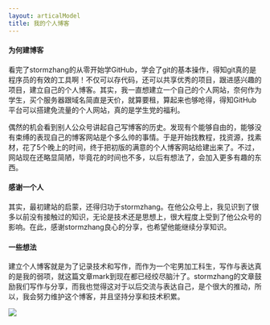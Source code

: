 ```yaml
---
layout: articalModel
title: 我的个人博客
---
```


#### 为何建博客 ####
看完了stormzhang的从零开始学GitHub，学会了git的基本操作，得知git真的是程序员的有效的工具啊！不仅可以存代码，还可以共享优秀的项目，跟进感兴趣的项目，建立自己的个人博客。其实，我一直想建立一个自己的个人网站，奈何作为学生，买个服务器跟域名简直是天价，就算要租，算起来也够呛得，得知GitHub平台可以搭建免流量的个人网站，真的是学生党的福利。  

偶然的机会看到别人公众号讲起自己写博客的历史。发现有个能够自由的，能够没有束缚的表现自己的博客网站是个多么帅的事情。于是开始找教程，找资源，找素材，花了5个晚上的时间，终于把初版的满意的个人博客网站给建出来了。不过，网站现在还略显简陋，毕竟花的时间也不多，以后有想法了，会加入更多有趣的东西。    
  
#### 感谢一个人 ####
其实，最初建站的启蒙，还得归功于stormzhang。在他公众号上，我见识到了很多以前没有接触过的知识，无论是技术还是思想上，很大程度上受到了他公众号的影响。在此，感谢stormzhang良心的分享，也希望他能继续分享知识。  
  
#### 一些想法 ####
建立个人博客就是为了记录技术和写作，而作为一个宅男加工科生，写作与表达真的是我的弱项，就这篇文章mark到现在都已经绞尽脑汁了。stormzhang的文章鼓励我们写作与分享，而我也觉得这对于以后交流与表达自己，是个很大的推动，所以，我会努力维护这个博客，并且坚持分享和技术积累。  
  
![](http://img4.duitang.com/uploads/item/201609/20/20160920212544_GJxW3.jpeg)
